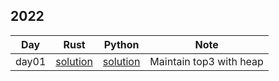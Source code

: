 ## 2022

| Day   | Rust                                   | Python                                 | Note                    |
| ----- | -------------------------------------- | -------------------------------------- | ----------------------- |
| day01 | [solution]('./2022/day01/solution.rs') | [solution]('./2022/day01/solution.py') | Maintain top3 with heap |

